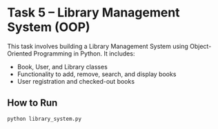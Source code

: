 # Task 5 – Library Management System (OOP)

This task involves building a Library Management System using Object-Oriented Programming in Python. It includes:
- Book, User, and Library classes
- Functionality to add, remove, search, and display books
- User registration and checked-out books

## How to Run
```bash
python library_system.py